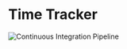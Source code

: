 # Time Tracker
![Continuous Integration Pipeline](https://github.com/lmcconnell1665/TimeTracker/workflows/Continuous%20Integration%20Pipeline/badge.svg)
